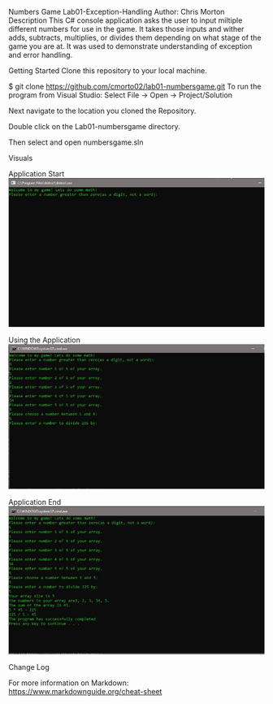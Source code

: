 Numbers Game
Lab01-Exception-Handling
Author: Chris Morton
Description
This C# console application asks the user to input miltiple different numbers for use in the game. It takes those inputs and wither adds, subtracts, multiplies, or divides them depending on what stage of the game you are at. It was used to demonstrate understanding of exception and error handling.

Getting Started
Clone this repository to your local machine.

$ git clone https://github.com/cmorto02/lab01-numbersgame.git
To run the program from Visual Studio:
Select File -> Open -> Project/Solution

Next navigate to the location you cloned the Repository.

Double click on the Lab01-numbersgame directory.

Then select and open numbersgame.sln

Visuals

Application Start
![alt text](https://github.com/cmorto02/lab01-numbersgame/blob/master/lab01-numbersgame/Assets/numbersgame%20start.JPG)

Using the Application
![alt text](https://github.com/cmorto02/lab01-numbersgame/blob/master/lab01-numbersgame/Assets/numbersgame%20during.JPG)

Application End
![alt text](https://github.com/cmorto02/lab01-numbersgame/blob/master/lab01-numbersgame/Assets/numbersgame%20complete.JPG)

Change Log


For more information on Markdown: https://www.markdownguide.org/cheat-sheet
